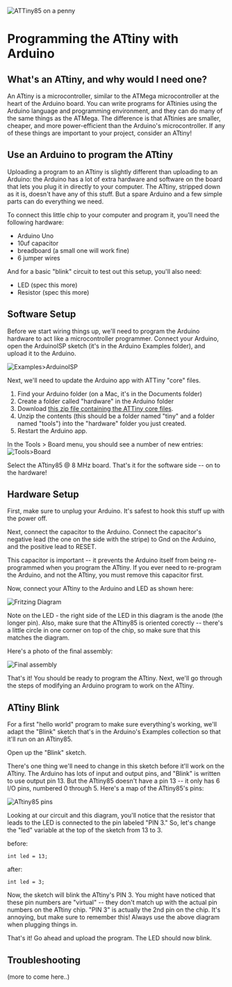 

![ATTiny85 on a penny](assets/images/attiny.jpg)

Programming the ATtiny with Arduino
==================================
What's an ATtiny, and why would I need one?
-------------------------------------------

An ATtiny is a microcontroller, similar to the ATMega microcontroller at the heart of the Arduino board. You can write programs for ATtinies using the Arduino language and programming environment, and they can do many of the same things as the ATMega. The difference is that ATtinies are smaller, cheaper, and more power-efficient than the Arduino's microcontroller. If any of these things are important to your project, consider an ATtiny!

Use an Arduino to program the ATtiny
------------------------------------
Uploading a program to an ATtiny is slightly different than uploading to an Arduino: the Arduino has a lot of extra hardware and software on the board that lets you plug it in directly to your computer. The ATtiny, stripped down as it is, doesn't have any of this stuff. But a spare Arduino and a few simple parts can do everything we need.

To connect this little chip to your computer and program it, you'll need the following hardware:

* Arduino Uno
* 10uf capacitor
* breadboard (a small one will work fine)
* 6 jumper wires

And for a basic "blink" circuit to test out this setup, you'll also need:

* LED (spec this more) 
* Resistor (spec this more)

Software Setup
--------------

Before we start wiring things up, we'll need to program the Arduino hardware to act like a microcontroller programmer. Connect your Arduino, open the ArduinoISP sketch (it's in the Arduino Examples folder), and upload it to the Arduino.

![Examples>ArduinoISP](assets/images/ArduinoISP.png)

Next, we'll need to update the Arduino app with ATTiny "core" files. 

1. Find your Arduino folder (on a Mac, it's in the Documents folder)
2. Create a folder called "hardware" in the Arduino folder
3. Download [this zip file containing the ATTiny core files](http://arduino-tiny.googlecode.com/files/arduino-tiny-0100-0015.zip).
4. Unzip the contents (this should be a folder named "tiny" and a folder named "tools") into the "hardware" folder you just created.
5. Restart the Arduino app.

In the Tools > Board menu, you should see a number of new entries:
![Tools>Board](assets/images/Board.png)

Select the ATtiny85 @ 8 MHz board. That's it for the software side -- on to the hardware!

Hardware Setup
--------------
First, make sure to unplug your Arduino. It's safest to hook this stuff up with the power off.

Next, connect the capacitor to the Arduino. Connect the capacitor's negative lead (the one on the side with the stripe) to Gnd on the Arduino, and the positive lead to RESET. 

This capacitor is important -- it prevents the Arduino itself from being re-programmed when you program the ATtiny. If you ever need to re-program the Arduino, and not the ATtiny, you must remove this capacitor first. 

Now, connect your ATtiny to the Arduino and LED as shown here:

![Fritzing Diagram](assets/images/ArduinoProgrammer.png)

Note on the LED - the right side of the LED in this diagram is the anode (the longer pin). Also, make sure that the ATtiny85 is oriented corectly -- there's a little circle in one corner on top of the chip, so make sure that this matches the diagram.

Here's a photo of the final assembly:

![Final assembly](assets/images/together.jpg)

That's it! You should be ready to program the ATtiny. Next, we'll go through the steps of modifying an Arduino program to work on the ATtiny.



ATtiny Blink
------------
For a first "hello world" program to make sure everything's working, we'll adapt the "Blink" sketch that's in the Arduino's Examples collection so that it'll run on an ATtiny85. 

Open up the "Blink" sketch.

There's one thing we'll need to change in this sketch before it'll work on the ATtiny. The Arduino has lots of input and output pins, and "Blink" is written to use output pin 13. But the ATtiny85 doesn't have a pin 13 -- it only has 6 I/O pins, numbered 0 through 5. Here's a map of the ATtiny85's pins:

![ATtiny85 pins](assets/images/ATtiny85.svg)

Looking at our circuit and this diagram, you'll notice that the resistor that leads to the LED is connected to the pin labeled "PIN 3." So, let's change the "led" variable at the top of the sketch from 13 to 3.

before:

`int led = 13;`

after:

`int led = 3;`
	
Now, the sketch will blink the ATtiny's PIN 3. You might have noticed that these pin numbers are "virtual" -- they don't match up with the actual pin numbers on the ATtiny chip. "PIN 3" is actually the 2nd pin on the chip. It's annoying, but make sure to remember this! Always use the above diagram when plugging things in.

That's it! Go ahead and upload the program. The LED should now blink.

Troubleshooting
---------------
(more to come here..)


